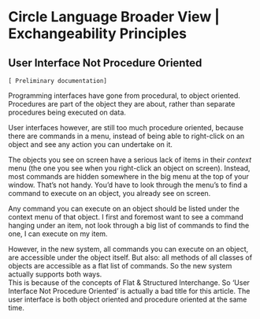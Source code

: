 ﻿Circle Language Broader View | Exchangeability Principles
=========================================================

User Interface Not Procedure Oriented
-------------------------------------

`[ Preliminary documentation]`

Programming interfaces have gone from procedural, to object oriented. Procedures are part of the object they are about, rather than separate procedures being executed on data.

User interfaces however, are still too much procedure oriented, because there are commands in a menu, instead of being able to right-click on an object and see any action you can undertake on it.

The objects you see on screen have a serious lack of items in their *context* menu (the one you see when you right-click an object on screen). Instead, most commands are hidden somewhere in the big menu at the top of your window. That’s not handy. You’d have to look through the menu’s to find a command to execute on an object, you already see on screen.

Any command you can execute on an object should be listed under the context menu of that object. I first and foremost want to see a command hanging under an item, not look through a big list of commands to find the one, I can execute on my item.

However, in the new system, all commands you can execute on an object, are accessible under the object itself. But also: all methods of all classes of objects are accessible as a flat list of commands. So the new system actually supports both ways.  
This is because of the concepts of Flat & Structured Interchange. So ‘User Interface Not Procedure Oriented’ is actually a bad title for this article. The user interface is both object oriented and procedure oriented at the same time.